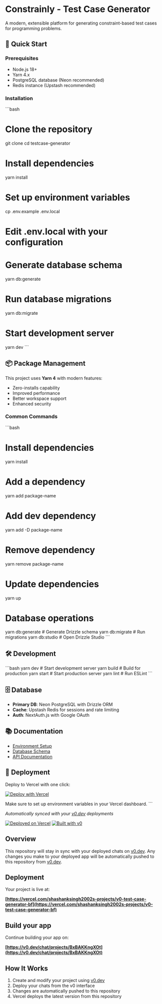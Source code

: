 # Constrainly - Test Case Generator

A modern, extensible platform for generating constraint-based test cases for programming problems.

## 🚀 Quick Start

### Prerequisites
- Node.js 18+ 
- Yarn 4.x
- PostgreSQL database (Neon recommended)
- Redis instance (Upstash recommended)

### Installation

\`\`\`bash
# Clone the repository
git clone <your-repo-url>
cd testcase-generator

# Install dependencies
yarn install

# Set up environment variables
cp .env.example .env.local
# Edit .env.local with your configuration

# Generate database schema
yarn db:generate

# Run database migrations
yarn db:migrate

# Start development server
yarn dev
\`\`\`

## 📦 Package Management

This project uses **Yarn 4** with modern features:
- Zero-installs capability
- Improved performance
- Better workspace support
- Enhanced security

### Common Commands

\`\`\`bash
# Install dependencies
yarn install

# Add a dependency
yarn add package-name

# Add dev dependency  
yarn add -D package-name

# Remove dependency
yarn remove package-name

# Update dependencies
yarn up

# Database operations
yarn db:generate    # Generate Drizzle schema
yarn db:migrate     # Run migrations
yarn db:studio      # Open Drizzle Studio
\`\`\`

## 🛠️ Development

\`\`\`bash
yarn dev          # Start development server
yarn build        # Build for production
yarn start        # Start production server
yarn lint         # Run ESLint
\`\`\`

## 🗄️ Database

- **Primary DB**: Neon PostgreSQL with Drizzle ORM
- **Cache**: Upstash Redis for sessions and rate limiting
- **Auth**: NextAuth.js with Google OAuth

## 📚 Documentation

- [Environment Setup](./docs/ENVIRONMENT_SETUP.md)
- [Database Schema](./lib/db/schema.ts)
- [API Documentation](./docs/API.md)

## 🚀 Deployment

Deploy to Vercel with one click:

[![Deploy with Vercel](https://vercel.com/button)](https://vercel.com/new/clone?repository-url=https://github.com/your-username/testcase-generator)

Make sure to set up environment variables in your Vercel dashboard.
\`\`\`

*Automatically synced with your [v0.dev](https://v0.dev) deployments*

[![Deployed on Vercel](https://img.shields.io/badge/Deployed%20on-Vercel-black?style=for-the-badge&logo=vercel)](https://vercel.com/shashanksingh2002s-projects/v0-test-case-generator-bf)
[![Built with v0](https://img.shields.io/badge/Built%20with-v0.dev-black?style=for-the-badge)](https://v0.dev/chat/projects/BxBAKKngXOt)

## Overview

This repository will stay in sync with your deployed chats on [v0.dev](https://v0.dev).
Any changes you make to your deployed app will be automatically pushed to this repository from [v0.dev](https://v0.dev).

## Deployment

Your project is live at:

**[https://vercel.com/shashanksingh2002s-projects/v0-test-case-generator-bf](https://vercel.com/shashanksingh2002s-projects/v0-test-case-generator-bf)**

## Build your app

Continue building your app on:

**[https://v0.dev/chat/projects/BxBAKKngXOt](https://v0.dev/chat/projects/BxBAKKngXOt)**

## How It Works

1. Create and modify your project using [v0.dev](https://v0.dev)
2. Deploy your chats from the v0 interface
3. Changes are automatically pushed to this repository
4. Vercel deploys the latest version from this repository
